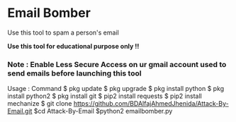 # Email Bomber

Use this tool to spam a person's email

<b> Use this tool for educational purpose only !! </b>

<h3> Note : Enable Less Secure Access on ur gmail account used to send emails before launching this tool </h3>

Usage : 
Command 
$ pkg update
$ pkg upgrade
$ pkg install python
$ pkg install python2
$ pkg install git
$ pip2 install requests
$ pip2 install mechanize
$ git clone https://github.com/BDAlfajAhmedJhenida/Attack-By-Email.git
$cd Attack-By-Email
$python2 emailbomber.py

